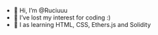 - 👋 Hi, I’m @Ruciuuu
- 👀 I’ve lost my interest for coding :)
- 🌱 I as learning HTML, CSS, Ethers.js and Solidity


